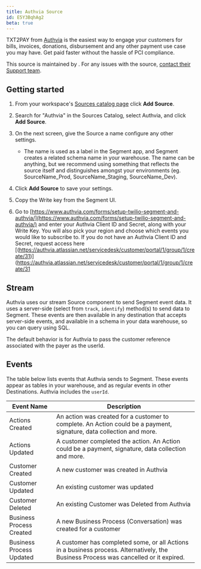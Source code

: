 ```yaml
---
title: Authvia Source
id: E5Y3BqhAg2
beta: true
---
```


TXT2PAY from [Authvia](https://www.authvia.com/) is the easiest way to engage your customers for bills, invoices, donations, disbursement and any other payment use case you may have. Get paid faster without the hassle of PCI compliance.

This source is maintained by <Authvia>. For any issues with the source, [contact their Support team](mailto:support@authvia.com).

## Getting started

1. From your workspace's [Sources catalog page](https://app.segment.com/authvia/sources/catalog) click **Add Source**.
2. Search for "Authvia" in the Sources Catalog, select Authvia, and click **Add Source**.
3. On the next screen, give the Source a name configure any other settings.

   - The name is used as a label in the Segment app, and Segment creates a related schema name in your warehouse. The name can be anything, but we recommend using something that reflects the source itself and distinguishes amongst your environments (eg. SourceName_Prod, SourceName_Staging, SourceName_Dev).

4. Click **Add Source** to save your settings.
5. Copy the Write key from the Segment UI.
6. Go to [https://www.authvia.com/forms/setup-twilio-segment-and-authvia/](https://www.authvia.com/forms/setup-twilio-segment-and-authvia/) and enter your Authvia Client ID and Secret, along with your Write Key. You will also pick your region and choose which events you would like to subscribe to. If you do not have an Authvia Client ID and Secret, request access here [(https://authvia.atlassian.net/servicedesk/customer/portal/1/group/1/create/31)](https://authvia.atlassian.net/servicedesk/customer/portal/1/group/1/create/31

## Stream

Authvia uses our stream Source component to send Segment event data. It uses a server-side (select from `track`, `identify`) method(s) to send data to Segment. These events are then available in any destination that accepts server-side events, and available in a schema in your data warehouse, so you can query using SQL.

The default behavior is for Authvia to pass the customer reference associated with the payer as the userId.

## Events

The table below lists events that Authvia sends to Segment. These events appear as tables in your warehouse, and as regular events in other Destinations. Authvia includes the `userId`.

| Event Name               | Description                                                                                                                           |
| ------------------------ | ------------------------------------------------------------------------------------------------------------------------------------- |
| Actions Created          | An action was created for a customer to complete. An Action could be a payment, signature, data collection and more.                  |
| Actions Updated          | A customer completed the action. An Action could be a payment, signature, data collection and more.                                   |
| Customer Created         | A new customer was created in Authvia                                                                                                 |
| Customer Updated         | An existing customer was updated                                                                                                      |
| Customer Deleted         | An existing Customer was Deleted from Authvia                                                                                         |
| Business Process Created | A new Business Process (Conversation) was created for a customer                                                                      |
| Business Process Updated | A customer has completed some, or all Actions in a business process. Alternatively, the Business Process was cancelled or it expired. |
